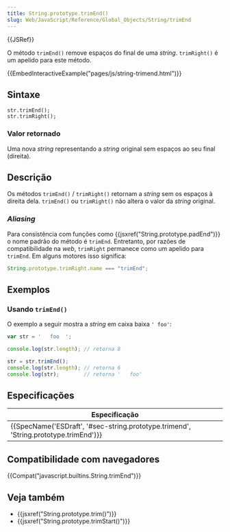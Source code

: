 ```yaml
---
title: String.prototype.trimEnd()
slug: Web/JavaScript/Reference/Global_Objects/String/trimEnd
---
```


{{JSRef}}

O método `trimEnd()` remove espaços do final de uma _string_. `trimRight()` é um apelido para este método.

{{EmbedInteractiveExample("pages/js/string-trimend.html")}}

## Sintaxe

```
str.trimEnd();
str.trimRight();
```

### Valor retornado

Uma nova _string_ representando a _string_ original sem espaços ao seu final (direita).

## Descrição

Os métodos `trimEnd()` / `trimRight()` retornam a _string_ sem os espaços à direita dela. `trimEnd()` ou `trimRight()` não altera o valor da _string_ original.

### _Aliasing_

Para consistência com funções como {{jsxref("String.prototype.padEnd")}} o nome padrão do método é `trimEnd`. Entretanto, por razões de compatibilidade na _web_, `trimRight` permanece como um apelido para `trimEnd`. Em alguns motores isso significa:

```js
String.prototype.trimRight.name === "trimEnd";
```

## Exemplos

### Usando `trimEnd()`

O exemplo a seguir mostra a _string_ em caixa baixa `' foo'`:

```js
var str = '   foo  ';

console.log(str.length); // retorna 8

str = str.trimEnd();
console.log(str.length); // retorna 6
console.log(str);        // retorna '   foo'
```

## Especificações

| Especificação                                                                                                    |
| ---------------------------------------------------------------------------------------------------------------- |
| {{SpecName('ESDraft', '#sec-string.prototype.trimend', 'String.prototype.trimEnd')}} |

## Compatibilidade com navegadores

{{Compat("javascript.builtins.String.trimEnd")}}

## Veja também

- {{jsxref("String.prototype.trim()")}}
- {{jsxref("String.prototype.trimStart()")}}
